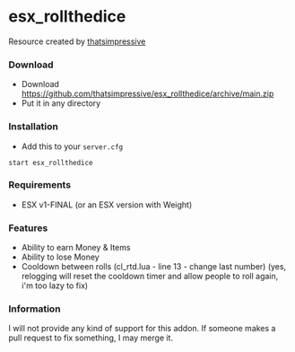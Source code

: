 # esx_rollthedice
Resource created by [thatsimpressive](https://github.com/thatsimpressive)

### Download
- Download https://github.com/thatsimpressive/esx_rollthedice/archive/main.zip
- Put it in any directory

### Installation
- Add this to your `server.cfg`

```
start esx_rollthedice
```

### Requirements
- ESX v1-FINAL (or an ESX version with Weight)

### Features
- Ability to earn Money & Items
- Ability to lose Money
- Cooldown between rolls (cl_rtd.lua - line 13 - change last number) (yes, relogging will reset the cooldown timer and allow people to roll again, i'm too lazy to fix)

### Information
I will not provide any kind of support for this addon. If someone makes a pull request to fix something, I may merge it.
